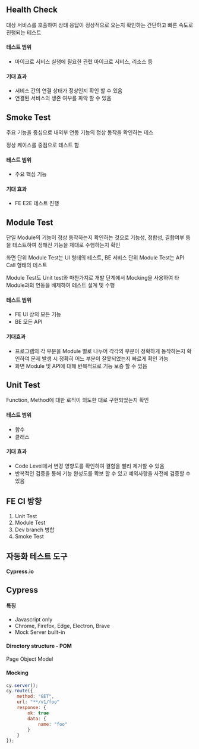 ## Health Check

대상 서비스를 호출하여 상태 응답이 정상적으로 오는지 확인하는 간단하고 빠른 속도로 진행되는 테스트

#### 테스트 범위

-   마이크로 서비스 실행에 필요한 관련 마이크로 서비스, 리소스 등

#### 기대 효과

-   서비스 간의 연결 상태가 정상인지 확인 할 수 있음
-   연결된 서비스의 생존 여부를 파악 할 수 있음

## Smoke Test

주요 기능을 중심으로 내외부 연동 기능의 정상 동작을 확인하는 테스

정상 케이스를 중점으로 테스트 함

#### 테스트 범위

-   주요 핵심 기능

#### 기대 효과

-   FE E2E 테스트 진행

## Module Test

단일 Module의 기능이 정상 동작하는지 확인하는 것으로 기능성, 정합성, 결합여부 등을 테스트하여 정해진 기능을 제대로 수행하는지 확인

화면 단위 Module Test는 UI 형태의 테스트, BE 서비스 단위 Module Test는 API Call 형태의 테스트

Module Test도 Unit test와 마찬가지로 개발 단계에서 Mocking을 사용하여 타 Module과의 연동을 배제하여 테스트 설계 및 수행

#### 테스트 범위

-   FE UI 상의 모든 기능
-   BE 모든 API

#### 기대효과

-   프로그램의 각 부분을 Module 별로 나누어 각각의 부분이 정확하게 동작하는지 확인하여 문제 발생 시 정확히 어느 부분이 잘못되었는지 빠르게 확인 가능
-   화면 Module 및 API에 대해 반복적으로 기능 보증 할 수 있음

## Unit Test

Function, Method에 대한 로직이 의도한 대로 구현되었는지 확인

#### 테스트 범위

-   함수
-   클래스

#### 기대 효과

-   Code Level에서 변경 영향도를 확인하여 결함을 빨리 제거할 수 있음
-   반복적인 검증을 통해 기능 완성도를 확보 할 수 있고 예외사항을 사전에 검증할 수 있음

## FE CI 방향

1. Unit Test
2. Module Test
3. Dev branch 병합
4. Smoke Test

## 자동화 테스트 도구

**Cypress.io**

## Cypress

#### 특징

-   Javascript only
-   Chrome, Firefox, Edge, Electron, Brave
-   Mock Server built-in

#### Directory structure - POM

Page Object Model

#### Mocking

```js
cy.server();
cy.route({
    method: "GET",
    url: "**/v1/foo"
    response: {
        ok: true
        data: {
            name: "foo"
        }
    }
});
```
